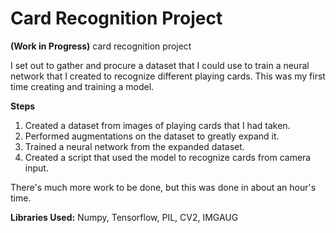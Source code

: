 # Card Recognition Project
**(Work in Progress)**
card recognition project 

I set out to gather and procure a dataset that 
I could use to train a neural network that
I created to recognize different playing cards. 
This was my first time creating and training a model.

**Steps**
1. Created a dataset from images of playing cards that I had taken.
2. Performed augmentations on the dataset to greatly expand it.
3. Trained a neural network from the expanded dataset.
4. Created a script that used the model to recognize cards from camera input.

There's much more work to be done, but this was done in about an hour's time.

**Libraries Used:**
Numpy, Tensorflow, PIL, CV2, IMGAUG
